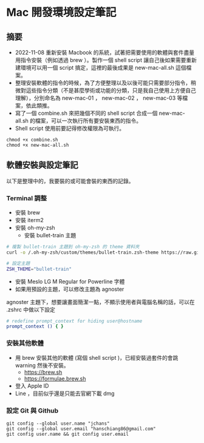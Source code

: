 # Mac 開發環境設定筆記

## 摘要

- 2022-11-08 重新安裝 Macbook 的系統，試著把需要使用的軟體與套件盡量用指令安裝（例如透過 brew ）。製作一個 shell script 讓自己後如果需要重新建環境可以用一個 script 搞定，這裡的最後成果是 new-mac-all.sh 這個檔案。
- 整理安裝軟體的指令的時候，為了方便整理以及以後可能只需要部分指令，稍微對這些指令分類（不是甚麼學術或功能的分類，只是我自己使用上方便自己理解），分別命名為 new-mac-01 ， new-mac-02 ， new-mac-03 等檔案，依此類推。
- 寫了一個 combine.sh 來把幾個不同的 shell script 合成一個 new-mac-all.sh 的檔案，可以一次執行所有要安裝東西的指令。
- Shell script 使用前要記得修改權限為可執行。

```
chmod +x combine.sh
chmod +x new-mac-all.sh
```

## 軟體安裝與設定筆記

以下是整理中的，我要裝的或可能會裝的東西的記錄。

### Terminal 調整

- 安裝 brew
- 安裝 iterm2
- 安裝 oh-my-zsh
	- 安裝 bullet-train 主題

```zsh
# 複製 bullet-train 主題到 oh-my-zsh 的 theme 資料夾
curl -o /.oh-my-zsh/custom/themes/bullet-train.zsh-theme https://raw.githubusercontent.com/caiogondim/bullet-train-oh-my-zsh-theme/master/bullet-train.zsh-theme
```

```zsh
# 設定主題
ZSH_THEME="bullet-train"
```

- 安裝 Meslo LG M Regular for Powerline 字體
- 如果用預設的主題，可以修改主題為 agnoster

agnoster 主題下，想要讓畫面簡潔一點，不顯示使用者與電腦名稱的話，可以在 .zshrc 中做以下設定

```zsh
# redefine prompt_context for hiding user@hostname
prompt_context () { }
```

### 安裝其他軟體

- 用 brew 安裝其他的軟體 (寫個 shell script )，已經安裝過套件的會跳 warning 然後不安裝。
	- https://brew.sh
	- https://formulae.brew.sh
- 登入 Apple ID
- Line ，目前似乎還是只能去官網下載 dmg 

### 設定 Git 與 Github

```
git config --global user.name "jchans"
git config --global user.email "hanschiang86@gmail.com"
git config user.name && git config user.email
```
